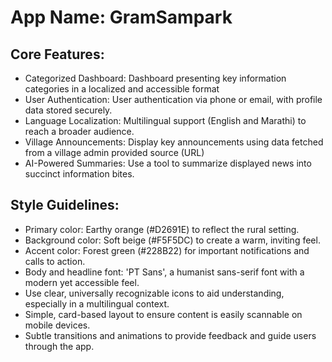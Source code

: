 # **App Name**: GramSampark

## Core Features:

- Categorized Dashboard: Dashboard presenting key information categories in a localized and accessible format
- User Authentication: User authentication via phone or email, with profile data stored securely.
- Language Localization: Multilingual support (English and Marathi) to reach a broader audience.
- Village Announcements: Display key announcements using data fetched from a village admin provided source (URL)
- AI-Powered Summaries: Use a tool to summarize displayed news into succinct information bites.

## Style Guidelines:

- Primary color: Earthy orange (#D2691E) to reflect the rural setting.
- Background color: Soft beige (#F5F5DC) to create a warm, inviting feel.
- Accent color: Forest green (#228B22) for important notifications and calls to action.
- Body and headline font: 'PT Sans', a humanist sans-serif font with a modern yet accessible feel.
- Use clear, universally recognizable icons to aid understanding, especially in a multilingual context.
- Simple, card-based layout to ensure content is easily scannable on mobile devices.
- Subtle transitions and animations to provide feedback and guide users through the app.